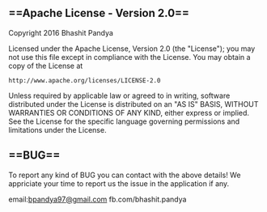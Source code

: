 ==Apache License - Version 2.0==
--------------------------------------------------------------------------
Copyright 2016 Bhashit Pandya

Licensed under the Apache License, Version 2.0 (the "License");
you may not use this file except in compliance with the License.
You may obtain a copy of the License at

    http://www.apache.org/licenses/LICENSE-2.0

Unless required by applicable law or agreed to in writing, software
distributed under the License is distributed on an "AS IS" BASIS,
WITHOUT WARRANTIES OR CONDITIONS OF ANY KIND, either express or implied.
See the License for the specific language governing permissions and
limitations under the License.


==BUG==
--------------------------------------------------------------------------
To report any kind of BUG you can contact with the above details! 
We appriciate your time to report us the issue in the 
application if any.

email:bpandya97@gmail.com 
fb.com/bhashit.pandya
